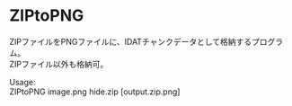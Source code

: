 # ZIPtoPNG

ZIPファイルをPNGファイルに、IDATチャンクデータとして格納するプログラム。  
ZIPファイル以外も格納可。  

Usage:  
	ZIPtoPNG image.png hide.zip [output.zip.png]